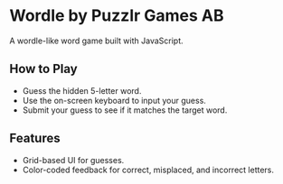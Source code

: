 # Wordle by Puzzlr Games AB

A wordle-like word game built with JavaScript.

## How to Play
- Guess the hidden 5-letter word.
- Use the on-screen keyboard to input your guess.
- Submit your guess to see if it matches the target word.

## Features
- Grid-based UI for guesses.
- Color-coded feedback for correct, misplaced, and incorrect letters.
